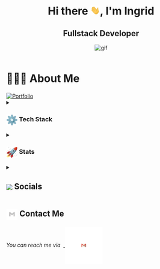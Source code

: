 <h1 align="center"> Hi there <img src="./img/Hi.gif" width="25px" alt="hi.gif">, I'm Ingrid</h1>

<h2 align="center">
<!--   <img src="https://komarev.com/ghpvc/?username=ParthJohri&color=dc143c&style=for-the-badge" alt="Profile Views" style="height:21px;"> -->
Fullstack Developer
</h2>

<div align="center">
<img alt="gif" src="https://i.giphy.com/media/v1.Y2lkPTc5MGI3NjExN3Zlc3g2cWV3OXo5eWthajBhZTNjeWk5cTlteHphMmJjeGZrdWtyMyZlcD12MV9pbnRlcm5hbF9naWZfYnlfaWQmY3Q9Zw/FgJ6FbfJGwztK/giphy.gif"/>
</div>

<br>

# 👩🏽‍💻 About Me

<div >
<a href="#">
    <img align="center" src="https://img.shields.io/badge/Portfolio-543DE0?style=for-the-badge&logo=About.me&logoColor=white" width="30px" alt="Portfolio" style="height:22px;">
</a>
</div>

<details>
  <summary><h3> <img align="center" src="./img/techstack.gif" width="30px"/> Tech Stack</h3></summary>

    #### Languages

![HTML5](https://img.shields.io/badge/html5-%23E34F26.svg?style=for-the-badge&logo=html5&logoColor=white)
![CSS3](https://img.shields.io/badge/css3-%231572B6.svg?style=for-the-badge&logo=css3&logoColor=white)
![JavaScript](https://img.shields.io/badge/javascript-%23323330.svg?style=for-the-badge&logo=javascript&logoColor=%23F7DF1E)

#### Libraries/Frameworks

![Bootstrap](https://img.shields.io/badge/bootstrap-%23563D7C.svg?style=for-the-badge&logo=bootstrap&logoColor=white)
![React](https://img.shields.io/badge/react-%2320232a.svg?style=for-the-badge&logo=react&logoColor=%2361DAFB)

#### Deployment

![Heroku](https://img.shields.io/badge/heroku-%23430098.svg?style=for-the-badge&logo=heroku&logoColor=white)

#### Tools

![Figma](https://img.shields.io/badge/figma-%23F24E1E.svg?style=for-the-badge&logo=figma&logoColor=white)
![Notion](https://img.shields.io/badge/Notion-%23000000.svg?style=for-the-badge&logo=notion&logoColor=white)
![VSCode](https://img.shields.io/badge/-VSCode-007ACC?&style=for-the-badge&logo=visual-studio-code&logoColor=white)
![GIT](https://img.shields.io/badge/-Git-F05032?&style=for-the-badge&logo=git&logoColor=white)
![Github](https://img.shields.io/badge/github-%23121011.svg?style=for-the-badge&logo=github&logoColor=white)

</details>

<details>
  <summary><h3> <img align="center" src="./img/stats.gif" width="30px"/> Stats</h3></summary>

  <div align="center">

![](https://github-readme-stats.vercel.app/api?username=Riviera77&theme=tokyonight&hide_border=false&include_all_commits=true&count_private=false)<br/>
![](https://github-readme-streak-stats.herokuapp.com/?user=Riviera77&theme=tokyonight&hide_border=false)<br/>
![](https://github-readme-stats.vercel.app/api/top-langs/?username=Riviera77&theme=tokyonight&hide_border=false&include_all_commits=true&count_private=false&layout=compact)<br/>
![](https://github-readme-activity-graph.vercel.app/graph?username=Riviera77&theme=tokyo-night)

  </div>
</details>

<details>
  <summary><h2> <img align ="center" src='https://i.giphy.com/media/v1.Y2lkPTc5MGI3NjExaGtqdDdwN2oyNWJ4czlncHBkamJxaHcxYmVmcXY3a3I3MjRmYjBrbCZlcD12MV9pbnRlcm5hbF9naWZfYnlfaWQmY3Q9ZQ/kmUvauX8TMWg0OsqKW/giphy.gif' width ='37' /> Socials</h2></summary>
  
  <div >
    <a href="https://github.com/Riviera77">
      <img align="center" src="./img/Github.gif" width="70"/>
    </a>
    <a href="https://linkedin.com/in/@IFreguis">
      <img align="center" src="./img/Linkedin.gif" width="70"/>
    </a>
  </div>
</details>

## <img align="center" src="./img/Contact.gif"  width="30"/> Contact Me

<p> 
 <i>You can reach me via</i> 
&nbsp;<a href="mailto:grey.zukunft@gmail.com">
     <img align="center" src="./img/Gmail.gif"  width="100"/>
 </a>
</p>
